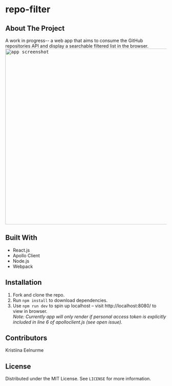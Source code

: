 # repo-filter

## About The Project
A work in progress-- a web app that aims to consume the GitHub repositories API and display a searchable filtered list in the browser. <br/> 
<kbd>
<img width="550" alt="app screenshot" src="https://user-images.githubusercontent.com/54503796/106958646-a411e400-6707-11eb-9037-a65b660236ee.png">
</kbd>

## Built With
- React.js
- Apollo Client
- Node.js
- Webpack

## Installation
1. Fork and clone the repo.
2. Run `npm install` to download dependencies.
3. Use `npm run dev` to spin up localhost – visit http://localhost:8080/ to view in browser.<br/>
*Note: Currently app will only render if personal access token is explicitly included in line 6 of apolloclient.js (see open issue).*

## Contributors
Kristiina Eelnurme

## License 
Distributed under the MIT License. See `LICENSE` for more information.
